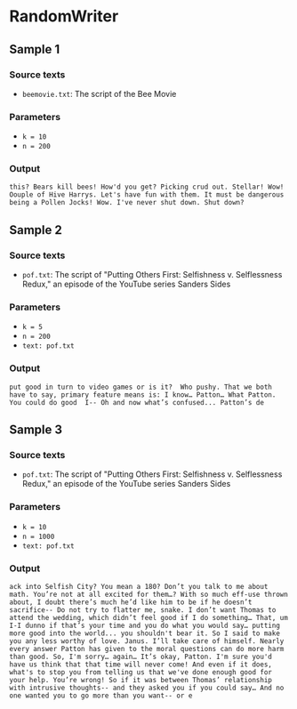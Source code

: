 # RandomWriter


## Sample 1

### Source texts

* `beemovie.txt`: The script of the Bee Movie

### Parameters

* `k = 10`
* `n = 200`

### Output

```
this? Bears kill bees! How'd you get? Picking crud out. Stellar! Wow! Oouple of Hive Harrys. Let's have fun with them. It must be dangerous being a Pollen Jocks! Wow. I've never shut down. Shut down? 
```

## Sample 2

### Source texts

* `pof.txt`: The script of "Putting Others First: Selfishness v. Selflessness Redux," an episode of
  the YouTube series Sanders Sides

### Parameters

* `k = 5`
* `n = 200`
* `text: pof.txt`

### Output

```
put good in turn to video games or is it?  Who pushy. That we both have to say, primary feature means is: I know… Patton… What Patton. You could do good  I-- Oh and now what’s confused... Patton’s de
```


## Sample 3

### Source texts

* `pof.txt`: The script of "Putting Others First: Selfishness v. Selflessness Redux," an episode of
  the YouTube series Sanders Sides

### Parameters

* `k = 10`
* `n = 1000`
* `text: pof.txt`

### Output

```
ack into Selfish City? You mean a 180? Don’t you talk to me about math. You’re not at all excited for them…? With so much eff-use thrown about, I doubt there’s much he’d like him to be if he doesn’t sacrifice-- Do not try to flatter me, snake. I don’t want Thomas to attend the wedding, which didn’t feel good if I do something… That, um I-I dunno if that’s your time and you do what you would say… putting more good into the world... you shouldn't bear it. So I said to make you any less worthy of love. Janus. I’ll take care of himself. Nearly every answer Patton has given to the moral questions can do more harm than good. So, I'm sorry… again… It’s okay, Patton. I'm sure you'd have us think that that time will never come! And even if it does, what's to stop you from telling us that we've done enough good for your help. You’re wrong! So if it was between Thomas’ relationship with intrusive thoughts-- and they asked you if you could say… And no one wanted you to go more than you want-- or e

```
